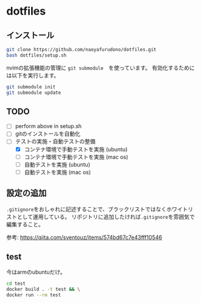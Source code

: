 # dotfiles

## インストール

```sh
git clone https://github.com/naoyafurudono/dotfiles.git
bash dotfiles/setup.sh
```

nvimの拡張機能の管理に `git submodule`　を使っています。
有効化するためには以下を実行します。

```sh
git submodule init
git submodule update
```

## TODO

- [ ] perform above in setup.sh
- [ ] gitのインストールを自動化
- [ ] テストの実施・自動テストの整備
  - [x] コンテナ環境で手動テストを実施 (ubuntu)
  - [ ] コンテナ環境で手動テストを実施 (mac os)
  - [ ] 自動テストを実施 (ubuntu)
  - [ ] 自動テストを実施 (mac os)

## 設定の追加

`.gitignore`をおしゃれに記述することで、ブラックリストではなくホワイトリストとして運用している。
リポジトリに追加したければ`.gitignore`を雰囲気で編集すること。

参考: <https://qiita.com/sventouz/items/574bd67c7e43fff10546>

## test

今はarmのubuntuだけ。

```sh
cd test
docker build . -t test && \
docker run --rm test
```

